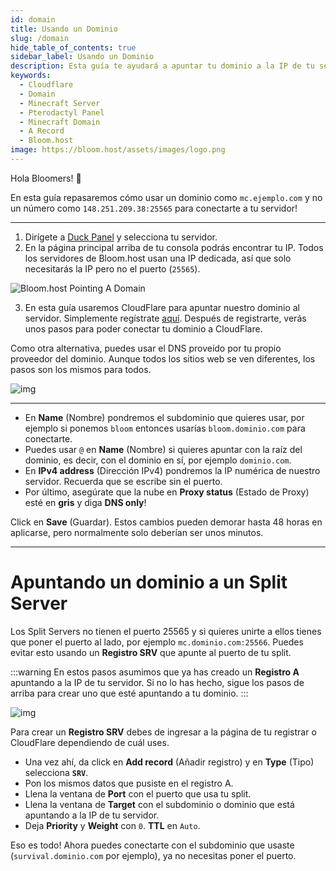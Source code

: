 ```yaml
---
id: domain
title: Usando un Dominio
slug: /domain
hide_table_of_contents: true
sidebar_label: Usando un Dominio
description: Esta guía te ayudará a apuntar tu dominio a la IP de tu servidor de Minecraft.
keywords:
  - Cloudflare
  - Domain
  - Minecraft Server
  - Pterodactyl Panel
  - Minecraft Domain
  - A Record
  - Bloom.host
image: https://bloom.host/assets/images/logo.png
---
```


Hola Bloomers! 👋 

En esta guía repasaremos cómo usar un dominio como `mc.ejemplo.com` y no un número como `148.251.209.38:25565` para conectarte a tu servidor!

---

1. Dirígete a [Duck Panel](https://mc.bloom.host) y selecciona tu servidor.
2. En la página principal arriba de tu consola podrás encontrar tu IP. Todos los servidores de Bloom.host usan una IP
dedicada, así que solo necesitarás la IP pero no el puerto (`25565`). 

![Bloom.host Pointing A Domain](/imgs/running_a_server/domain/1.png)

3. En esta guía usaremos CloudFlare para apuntar nuestro dominio al servidor. Simplemente regístrate [aquí](https://dash.cloudflare.com/sign-up).
Después de registrarte, verás unos pasos para poder conectar tu dominio a CloudFlare.

Como otra alternativa, puedes usar el DNS proveído por tu propio proveedor del dominio. Aunque todos los sitios web se ven
diferentes, los pasos son los mismos para todos. 

![img](/imgs/running_a_server/domain/2.png)

---

- En **Name** (Nombre) pondremos el subdominio que quieres usar, por ejemplo si ponemos `bloom` entonces usarías `bloom.dominio.com` para conectarte.
- Puedes usar `@` en **Name** (Nombre) si quieres apuntar con la raíz del dominio, es decir, con el dominio en sí, por ejemplo `dominio.com`.
- En **IPv4 address** (Dirección IPv4) pondremos la IP numérica de nuestro servidor. Recuerda que se escribe sin el puerto.
- Por último, asegúrate que la nube en **Proxy status** (Estado de Proxy) esté en **gris** y diga **DNS only**!

Click en **Save** (Guardar). Estos cambios pueden demorar hasta 48 horas en aplicarse, pero normalmente solo deberían ser unos minutos.

---

# Apuntando un dominio a un Split Server

Los Split Servers no tienen el puerto 25565 y si quieres unirte a ellos tienes que poner el puerto al lado, por ejemplo
`mc.dominio.com:25566`. Puedes evitar esto usando un **Registro SRV** que apunte al puerto de tu split.

:::warning
En estos pasos asumimos que ya has creado un **Registro A** apuntando a la IP de tu servidor. Si no lo has hecho,
sigue los pasos de arriba para crear uno que esté apuntando a tu dominio.
:::

![img](/imgs/running_a_server/domain/3.png)

Para crear un **Registro SRV** debes de ingresar a la página de tu registrar o CloudFlare dependiendo de cuál uses. 
- Una vez ahí, da click en **Add record** (Añadir registro) y en **Type** (Tipo) selecciona **`SRV`**.
- Pon los mismos datos que pusiste en el registro A. 
- Llena la ventana de **Port** con el puerto que usa tu split.
- Llena la ventana de **Target** con el subdominio o dominio que está apuntando a la IP de tu servidor.
- Deja **Priority** y **Weight** con `0`. **TTL** en `Auto`.

Eso es todo! Ahora puedes conectarte con el subdominio que usaste (`survival.dominio.com` por ejemplo), ya no necesitas poner el puerto.
